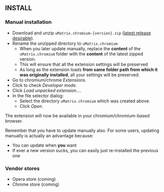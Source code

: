 ## INSTALL

### Manual installation

- Download and unzip `uMatrix.chromium-{version}.zip` ([latest release desirable](https://github.com/gorhill/uMatrix/releases)).
- Rename the unzipped directory to `uMatrix.chromium`
    - When you later update manually, replace the **content** of the `uMatrix.chromium` folder with the **content** of the latest zipped version.
    - This will ensure that all the extension settings will be preserved
    - As long as the extension loads **from same folder path from which it was originally installed**, all your settings will be preserved.
- Go to chromium/chrome *Extensions*.
- Click to check *Developer mode*.
- Click *Load unpacked extension...*.
- In the file selector dialog:
    - Select the directory `uMatrix.chromium` which was created above.
    - Click *Open*.

The extension will now be available in your chromium/chromium-based browser.

Remember that you have to update manually also. For some users, updating manually is actually an advantage because:
- You can update when **you** want
- If ever a new version sucks, you can easily just re-installed the previous one

### Vendor stores

- Opera store (coming)
- Chrome store (coming)
